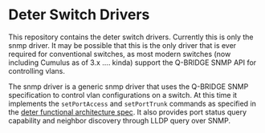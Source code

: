 # Deter Switch Drivers

This repository contains the deter switch drivers. Currently this is only the snmp driver. It may be possible that this is the only driver that is ever required  for conventional switches, as most modern switches (now including Cumulus as of 3.x .... kinda) support the Q-BRIDGE SNMP API for controlling vlans.

The snmp driver is a generic snmp driver that uses the Q-BRIDGE SNMP specification to control vlan configurations on a switch.  At this time it implements the `setPortAccess` and `setPortTrunk` commands as specified in the [deter functional architecture spec](https://github.com/deter-project/spec). It also provides port status query capability and neighbor discovery through LLDP query over SNMP.
